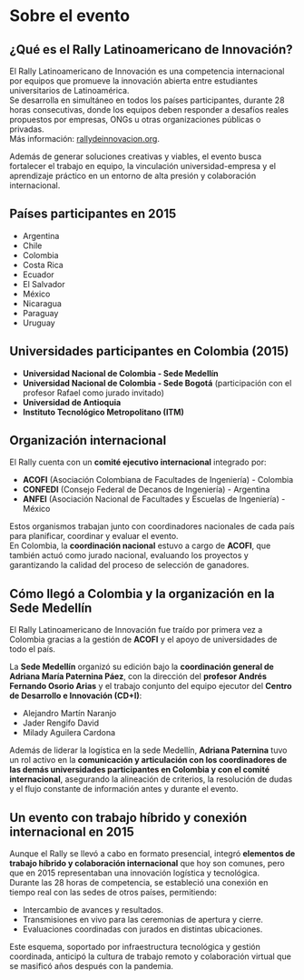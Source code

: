 # Sobre el evento

## ¿Qué es el Rally Latinoamericano de Innovación?
El Rally Latinoamericano de Innovación es una competencia internacional por equipos que promueve la innovación abierta entre estudiantes universitarios de Latinoamérica.  
Se desarrolla en simultáneo en todos los países participantes, durante 28 horas consecutivas, donde los equipos deben responder a desafíos reales propuestos por empresas, ONGs u otras organizaciones públicas o privadas.  
Más información: [rallydeinnovacion.org](https://www.rallydeinnovacion.org/?utm_source=chatgpt.com).

Además de generar soluciones creativas y viables, el evento busca fortalecer el trabajo en equipo, la vinculación universidad-empresa y el aprendizaje práctico en un entorno de alta presión y colaboración internacional.

## Países participantes en 2015
- Argentina  
- Chile  
- Colombia  
- Costa Rica  
- Ecuador  
- El Salvador  
- México  
- Nicaragua  
- Paraguay  
- Uruguay  

## Universidades participantes en Colombia (2015)
- **Universidad Nacional de Colombia - Sede Medellín**  
- **Universidad Nacional de Colombia - Sede Bogotá** (participación con el profesor Rafael como jurado invitado)  
- **Universidad de Antioquia**  
- **Instituto Tecnológico Metropolitano (ITM)**

## Organización internacional
El Rally cuenta con un **comité ejecutivo internacional** integrado por:
- **ACOFI** (Asociación Colombiana de Facultades de Ingeniería) - Colombia  
- **CONFEDI** (Consejo Federal de Decanos de Ingeniería) - Argentina  
- **ANFEI** (Asociación Nacional de Facultades y Escuelas de Ingeniería) - México  

Estos organismos trabajan junto con coordinadores nacionales de cada país para planificar, coordinar y evaluar el evento.  
En Colombia, la **coordinación nacional** estuvo a cargo de **ACOFI**, que también actuó como jurado nacional, evaluando los proyectos y garantizando la calidad del proceso de selección de ganadores.

## Cómo llegó a Colombia y la organización en la Sede Medellín
El Rally Latinoamericano de Innovación fue traído por primera vez a Colombia gracias a la gestión de **ACOFI** y el apoyo de universidades de todo el país.

La **Sede Medellín** organizó su edición bajo la **coordinación general de Adriana María Paternina Páez**, con la dirección del **profesor Andrés Fernando Osorio Arias** y el trabajo conjunto del equipo ejecutor del **Centro de Desarrollo e Innovación (CD+I)**:
- Alejandro Martín Naranjo  
- Jader Rengifo David  
- Milady Aguilera Cardona  

Además de liderar la logística en la sede Medellín, **Adriana Paternina** tuvo un rol activo en la **comunicación y articulación con los coordinadores de las demás universidades participantes en Colombia y con el comité internacional**, asegurando la alineación de criterios, la resolución de dudas y el flujo constante de información antes y durante el evento.

## Un evento con trabajo híbrido y conexión internacional en 2015
Aunque el Rally se llevó a cabo en formato presencial, integró **elementos de trabajo híbrido y colaboración internacional** que hoy son comunes, pero que en 2015 representaban una innovación logística y tecnológica.  
Durante las 28 horas de competencia, se estableció una conexión en tiempo real con las sedes de otros países, permitiendo:
- Intercambio de avances y resultados.  
- Transmisiones en vivo para las ceremonias de apertura y cierre.  
- Evaluaciones coordinadas con jurados en distintas ubicaciones.  

Este esquema, soportado por infraestructura tecnológica y gestión coordinada, anticipó la cultura de trabajo remoto y colaboración virtual que se masificó años después con la pandemia.
